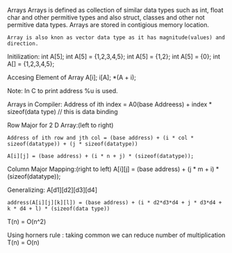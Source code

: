 Arrays
	Arrays is defined as collection of similar data types such as int, float char and other permitive types and also struct, classes and other not permitive data types. 
	Arrays are stored in contigious memory location.

	Array is also knon as vector data type as it has magnitude(values) and direction.


Initilization:
	int A[5];
	int A[5] = {1,2,3,4,5};
	int A[5] = {1,2};
	int A[5] = {0};
	int A[] = {1,2,3,4,5};


Accesing Element of Array
	A[i];
	i[A];
	*(A + i);

Note:  In C to print address %u is used.

Arrays in Compiler:
	Address of ith index = A0(base Addreess) + index * sizeof(data type) // this is data binding

Row Major for 2 D Array:(left to right)

	Address of ith row and jth col = (base address) + (i * col * sizeof(datatype)) + (j * sizeof(datatype))

	A[i][j] = (base address) + (i * n + j) * (sizeof(datatype));

Column Major Mapping:(right to left)
	A[i][j] = (base address) + (j * m + i) * (sizeof(datatype));


Generalizing:
	A[d1][d2][d3][d4]

	address(A[i][j][k][l]) = (base address) + (i * d2*d3*d4 + j * d3*d4 + k * d4 + l) * (sizeof(data type))


T(n) = O(n^2)

Using horners rule : taking common we can reduce number of multiplication
T(n) = O(n)
